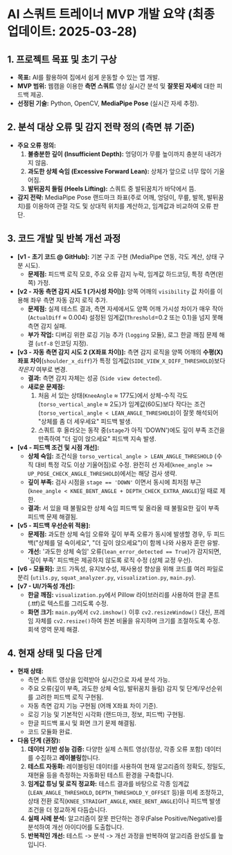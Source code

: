 # AI 스쿼트 트레이너 MVP 개발 요약 (최종 업데이트: 2025-03-28)

## 1. 프로젝트 목표 및 초기 구상

*   **목표:** AI를 활용하여 집에서 쉽게 운동할 수 있는 앱 개발.
*   **MVP 범위:** 웹캠을 이용한 **측면 스쿼트** 영상 실시간 분석 및 **잘못된 자세**에 대한 피드백 제공.
*   **선정된 기술:** Python, OpenCV, **MediaPipe Pose** (실시간 자세 추정).

## 2. 분석 대상 오류 및 감지 전략 정의 (측면 뷰 기준)

*   **주요 오류 정의:**
    1.  **불충분한 깊이 (Insufficient Depth):** 엉덩이가 무릎 높이까지 충분히 내려가지 않음.
    2.  **과도한 상체 숙임 (Excessive Forward Lean):** 상체가 앞으로 너무 많이 기울어짐.
    3.  **발뒤꿈치 들림 (Heels Lifting):** 스쿼트 중 발뒤꿈치가 바닥에서 뜸.
*   **감지 전략:** MediaPipe Pose 랜드마크 좌표(주로 어깨, 엉덩이, 무릎, 발목, 발뒤꿈치)를 이용하여 관절 각도 및 상대적 위치를 계산하고, 임계값과 비교하여 오류 판단.

## 3. 코드 개발 및 반복 개선 과정

*   **[v1 - 초기 코드 @ GitHub]:** 기본 구조 구현 (MediaPipe 연동, 각도 계산, 상태 구분 시도).
    *   **문제점:** 피드백 로직 모호, 주요 오류 감지 누락, 임계값 하드코딩, 특정 측면(왼쪽) 가정.
*   **[v2 - 자동 측면 감지 시도 1 (가시성 차이)]:** 양쪽 어깨의 `visibility` 값 차이를 이용해 좌우 측면 자동 감지 로직 추가.
    *   **문제점:** 실제 테스트 결과, 측면 자세에서도 양쪽 어깨 가시성 차이가 매우 작아(`ActualDiff` ≈ 0.004) 설정된 임계값(`Threshold`=0.2 또는 0.1)을 넘지 못해 측면 감지 실패.
    *   **부가 작업:** 디버깅 위한 로깅 기능 추가 (`logging` 모듈), 로그 한글 깨짐 문제 해결 (`utf-8` 인코딩 지정).
*   **[v3 - 자동 측면 감지 시도 2 (X좌표 차이)]:** 측면 감지 로직을 양쪽 어깨의 **수평(X) 좌표 차이**(`shoulder_x_diff`)가 특정 임계값(`SIDE_VIEW_X_DIFF_THRESHOLD`)보다 *작은지* 여부로 변경.
    *   **결과:** 측면 감지 자체는 성공 (`Side view detected`).
    *   **새로운 문제점:**
        1.  처음 서 있는 상태(`KneeAngle` ≈ 177도)에서 상체-수직 각도(`torso_vertical_angle` ≈ 2도)가 임계값(60도)보다 작다는 조건(`torso_vertical_angle < LEAN_ANGLE_THRESHOLD`)이 잘못 해석되어 "상체를 좀 더 세우세요" 피드백 발생.
        2.  스쿼트 후 올라오는 동작 중(`stage`가 아직 'DOWN')에도 깊이 부족 조건을 만족하여 "더 깊이 앉으세요" 피드백 지속 발생.
*   **[v4 - 피드백 조건 및 시점 개선]:**
    *   **상체 숙임:** 조건식을 `torso_vertical_angle > LEAN_ANGLE_THRESHOLD` (수직 대비 특정 각도 이상 기울어짐)로 수정. 완전히 선 자세(`knee_angle >= UP_POSE_CHECK_ANGLE_THRESHOLD`)에서는 해당 검사 생략.
    *   **깊이 부족:** 검사 시점을 `stage == 'DOWN'` 이면서 동시에 최저점 부근(`knee_angle < KNEE_BENT_ANGLE + DEPTH_CHECK_EXTRA_ANGLE`)일 때로 제한.
    *   **결과:** 서 있을 때 불필요한 상체 숙임 피드백 및 올라올 때 불필요한 깊이 부족 피드백 문제 해결됨.
*   **[v5 - 피드백 우선순위 적용]:**
    *   **문제점:** 과도한 상체 숙임 오류와 깊이 부족 오류가 동시에 발생할 경우, 두 피드백("상체를 덜 숙이세요", "더 깊이 앉으세요")이 함께 나와 사용자 혼란 유발.
    *   **개선:** '과도한 상체 숙임' 오류(`lean_error_detected == True`)가 감지되면, '깊이 부족' 피드백은 제공하지 않도록 로직 수정 (상체 교정 우선).
*   **[v6 - 모듈화]:** 코드 가독성, 유지보수성, 재사용성 향상을 위해 코드를 여러 파일로 분리 (`utils.py`, `squat_analyzer.py`, `visualization.py`, `main.py`).
*   **[v7 - UI/가독성 개선]:**
    *   **한글 깨짐:** `visualization.py`에서 Pillow 라이브러리를 사용하여 한글 폰트(.ttf)로 텍스트를 그리도록 수정.
    *   **화면 크기:** `main.py`에서 `cv2.imshow()` 이후 `cv2.resizeWindow()` 대신, 프레임 자체를 `cv2.resize()`하여 원본 비율을 유지하며 크기를 조절하도록 수정. 회색 영역 문제 해결.

## 4. 현재 상태 및 다음 단계

*   **현재 상태:**
    *   측면 스쿼트 영상을 입력받아 실시간으로 자세 분석 가능.
    *   주요 오류(깊이 부족, 과도한 상체 숙임, 발뒤꿈치 들림) 감지 및 단계/우선순위를 고려한 피드백 로직 구현됨.
    *   자동 측면 감지 기능 구현됨 (어깨 X좌표 차이 기준).
    *   로깅 기능 및 기본적인 시각화 (랜드마크, 정보, 피드백) 구현됨.
    *   한글 피드백 표시 및 화면 크기 문제 해결됨.
    *   코드 모듈화 완료.
*   **다음 단계 (권장):**
    1.  **데이터 기반 성능 검증:** 다양한 실제 스쿼트 영상(정상, 각종 오류 포함) 데이터를 수집하고 **레이블링**합니다.
    2.  **테스트 자동화:** 레이블링된 데이터를 사용하여 현재 알고리즘의 정확도, 정밀도, 재현율 등을 측정하는 자동화된 테스트 환경을 구축합니다.
    3.  **임계값 튜닝 및 로직 정교화:** 테스트 결과를 바탕으로 각종 임계값(`LEAN_ANGLE_THRESHOLD`, `DEPTH_THRESHOLD_Y_OFFSET` 등)을 미세 조정하고, 상태 전환 로직(`KNEE_STRAIGHT_ANGLE`, `KNEE_BENT_ANGLE`)이나 피드백 발생 조건을 더 정교하게 다듬습니다.
    4.  **실패 사례 분석:** 알고리즘이 잘못 판단하는 경우(False Positive/Negative)를 분석하여 개선 아이디어를 도출합니다.
    5.  **반복적인 개선:** 테스트 -> 분석 -> 개선 과정을 반복하여 알고리즘 완성도를 높입니다.